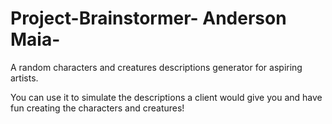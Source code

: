 # Project-Brainstormer- Anderson Maia-
A random characters and creatures descriptions generator for aspiring artists.

You can use it to simulate the descriptions a client would give you and have fun 
creating the characters and creatures!
